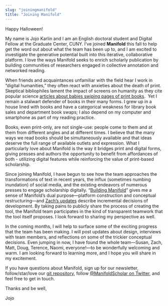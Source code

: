 ```yaml
---
slug: "joiningmanifold"
title: "Joining Manifold"
---
```




<!--truncate-->

Happy Halloween!

My name is Jojo Karlin and I am an English doctoral student and Digital Fellow at the Graduate Center, CUNY. I’ve joined **Manifold** this fall to help get the word out about what the team has been up to, and I am excited to investigate the generative potential built into this iterative, collaborative platform. I love the ways Manifold seeks to enrich scholarly publication by building communities of researchers engaged in collective annotation and networked reading.

When friends and acquaintances unfamiliar with the field hear I work in “digital humanities,” they often react with anxieties about the death of print. Skeptical bibliophiles lament the impact of screens on humanity as they cite popular science [articles about babies swiping pages of print books](https://www.psychologytoday.com/blog/behind-online-behavior/201604/is-what-screen-time-really-does-kids-brains). &nbsp;Yet I remain a stalwart defender of books in their many forms. I grew up in a house lined with books and have a categorical weakness for library book sales and department book swaps; I also depend on my computer and smartphone as part of my reading practice.

Books, even print-only, are not single-use: people come to them and at them from different angles and at different times. I believe that the many ways we read books should be simultaneously available and that ideas deserve the full range of available outlets and expression. What I particularly love about Manifold is the way it bridges print and digital forms, giving presses and authors the opportunity to benefit from affordances of both - utilizing digital features while reinforcing the value of print-based scholarship.

Since joining Manifold, I have begun to see how the team approaches the transformations of text in recent years, the influx (sometimes numbing inundation) of social media, and the existing endeavors of numerous presses to engage scholarship digitally. “[Building Manifold](http://manifold.umn.edu/2015/10/22/building-manifold/)” gives me a sense of Manifold’s dual purpose—platform construction and conceptual restructuring—and [Zach’s updates](http://manifold.umn.edu/2016/10/24/this-week-in-manifold-project-detail-improvements/) describe incremental decisions of development. By taking pains to publicly share the process of creating the tool, the Manifold team participates in the kind of transparent teamwork that the tool itself proposes. I look forward to sharing my perspective as well.

In the coming months, I will help to surface some of the exciting progress that the team has been making. I will post updates about design, interviews with team members, and reflections on some of the trickier conceptual decisions. Even jumping in now, I have found the whole team—Susan, Zach, Matt, Doug, Terence, Naomi, everyone!—to be wonderfully welcoming and warm. I am looking forward to learning more, and I hope you will share in my excitement.

If you have questions about Manifold, sign up for our newsletter, follow/star/love our [git repository](https://github.com/ManifoldScholar/manifold), follow [@ManifoldScholar on Twitter](https://twitter.com/ManifoldScholar), and feel free to get in touch.

Thanks and be well,

Jojo
